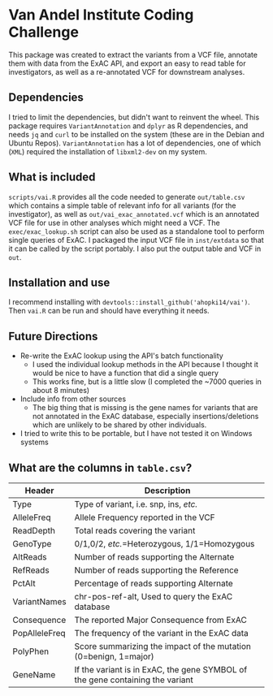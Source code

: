 # Van Andel Institute Coding Challenge
This package was created to extract the variants from a VCF file, annotate them
with data from the ExAC API, and export an easy to read table for investigators,
as well as a re-annotated VCF for downstream analyses. 

## Dependencies 
I tried to limit the dependencies, but didn't want to reinvent the wheel. This
package requires `VariantAnnotation` and `dplyr` as R dependencies, and needs 
`jq` and `curl` to be installed on the system (these are in the Debian and Ubuntu Repos).
`VariantAnnotation` has a lot of dependencies, one of which (`XML`) required the
installation of `libxml2-dev` on my system.

## What is included
`scripts/vai.R` provides all the code needed to generate `out/table.csv` which
contains a simple table of relevant info for all variants (for the
investigator), as well as `out/vai_exac_annotated.vcf` which is an annotated VCF
file for use in other analyses which might need a VCF. 
The `exec/exac_lookup.sh` script can also be used as a standalone tool to
perform single queries of ExAC. 
I packaged the input VCF file in `inst/extdata` so that it can be called by the
script portably. I also put the output table and VCF in `out`. 

## Installation and use
I recommend installing with `devtools::install_github('ahopki14/vai')`. Then
`vai.R` can be run and should have everything it needs. 

## Future Directions
* Re-write the ExAC lookup using the API's batch functionality
  * I used the individual lookup methods in the API because I thought it
would be nice to have a function that did a single query
  * This works fine, but is a little slow (I completed the ~7000
queries in about 8 minutes)
* Include info from other sources
  * The big thing that is missing is the gene names for variants that are
not annotated in the ExAC database, especially insertions/deletions which are
unlikely to be shared by other individuals.  
* I tried to write this to be portable, but I have not tested it on Windows
  systems 


## What are the columns in `table.csv`?
Header        | Description
--------------|------------
Type          | Type of variant, i.e. snp, ins, _etc._
AlleleFreq    | Allele Frequency reported in the VCF
ReadDepth     | Total reads covering the variant
GenoType      | 0/1,0/2, _etc._=Heterozygous, 1/1=Homozygous    
AltReads      | Number of reads supporting the Alternate
RefReads      | Number of reads supporting the Reference
PctAlt        | Percentage of reads supporting Alternate
VariantNames  | chr-pos-ref-alt, Used to query the ExAC database
Consequence   | The reported Major Consequence from ExAC
PopAlleleFreq | The frequency of the variant in the ExAC data
PolyPhen      | Score summarizing the impact of the mutation (0=benign, 1=major)
GeneName      | If the variant is in ExAC, the gene SYMBOL of the gene containing the variant




